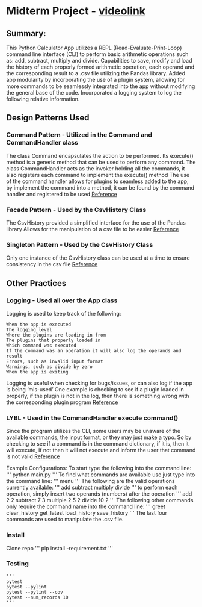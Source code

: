 # Midterm Project - [videolink](https://youtu.be/AoIwuHDgTZ4)

## Summary:
This Python Calculator App utilizes a REPL (Read-Evaluate-Print-Loop) command line interface (CLI) to perform basic arithmetic operations such as: add, subtract, multiply and divide.
Capabilities to save, modify and load the history of each properly formed arithmetic operation, each operand and the corresponding result to a .csv file utilizing the Pandas library.
Added app modularity by incorporating the use of a plugin system, allowing for more commands to be seamlessly integrated into the app without modifying the general base of the code.
Incorporated a logging system to log the following relative information.

## Design Patterns Used
### Command Pattern - Utilized in the Command and CommandHandler class
The class Command encapsulates the action to be performed. Its execute() method is a generic method that can be used to perform any command.
The class CommandHandler acts as the invoker holding all the commands, it also registers each command to implement the execute() method
The use of the command handler allows for plugins to seamless added to the app, by implement the command into a method, it can be found by the command handler and registered to be used
[Reference](https://refactoring.guru/design-patterns/command)

### Facade Pattern - Used by the CsvHistory Class
The CsvHistory provided a simplified interface for the use of the Pandas library
Allows for the manipulation of a csv file to be easier
[Reference](https://refactoring.guru/design-patterns/facade)

### Singleton Pattern - Used by the CsvHistory Class
Only one instance of the CsvHistory class can be used at a time to ensure consistency in the csv file
[Reference](https://refactoring.guru/design-patterns/facade)

## Other Practices
### Logging - Used all over the App class
Logging is used to keep track of the following:

    When the app is executed
    The logging level
    Where the plugins are loading in from
    The plugins that properly loaded in
    Which command was executed
    If the command was an operation it will also log the operands and result
    Errors, such as invalid input format
    Warnings, such as divide by zero
    When the app is exiting

Logging is useful when checking for bugs/issues, or can also log if the app is being ‘mis-used’
One example is checking to see if a plugin loaded in properly, if the plugin is not in the log, then there is something wrong with the corresponding plugin program
[Reference](https://betterstack.com/community/guides/logging/logging-best-practices/)

### LYBL - Used in the CommandHandler execute command()
Since the program utilizes the CLI, some users may be unaware of the available commands, the input format, or they may just make a typo.
So by checking to see if a command is in the command dictionary, if it is, then it will execute, if not then it will not execute and inform the user that command is not valid
[Reference](https://realpython.com/python-lbyl-vs-eafp/)


Example Configurations:
To start type the following into the command line:
    '''
    python main.py
    '''
To find what commands are available use just type into the command line:
    '''
    menu
    '''
The following are the valid operations currently available:
    '''
    add
    subtract
    multiply
    divide
    '''
to perform each operation, simply insert two operands (numbers) after the operation
    '''
    add 2 2
    subtract 7 3
    multiple 2.5 2
    divide 10 2
    '''
The following other commands only require the command name into the command line:
    '''
    greet
    clear_history
    get_latest
    load_history
    save_history
    '''
The last four commands are used to manipulate the .csv file.

### Install
Clone repo
    '''
    pip install -requirement.txt
    '''

### Testing
    '''
    pytest
    pytest --pylint
    pytest --pylint --cov
    pytest --num_records 10
    '''
